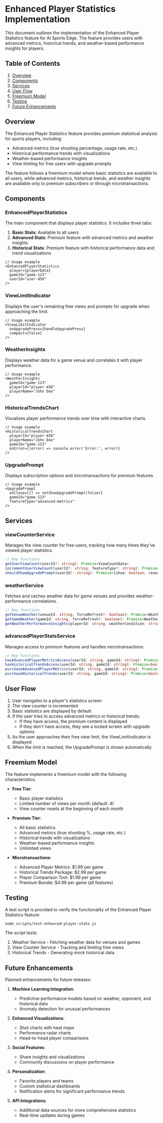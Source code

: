 # Enhanced Player Statistics Implementation

This document outlines the implementation of the Enhanced Player Statistics feature for AI Sports Edge. The feature provides users with advanced metrics, historical trends, and weather-based performance insights for players.

## Table of Contents

1. [Overview](#overview)
2. [Components](#components)
3. [Services](#services)
4. [User Flow](#user-flow)
5. [Freemium Model](#freemium-model)
6. [Testing](#testing)
7. [Future Enhancements](#future-enhancements)

## Overview

The Enhanced Player Statistics feature provides premium statistical analysis for sports players, including:

- Advanced metrics (true shooting percentage, usage rate, etc.)
- Historical performance trends with visualizations
- Weather-based performance insights
- View limiting for free users with upgrade prompts

The feature follows a freemium model where basic statistics are available to all users, while advanced metrics, historical trends, and weather insights are available only to premium subscribers or through microtransactions.

## Components

### EnhancedPlayerStatistics

The main component that displays player statistics. It includes three tabs:

1. **Basic Stats**: Available to all users
2. **Advanced Stats**: Premium feature with advanced metrics and weather insights
3. **Historical Stats**: Premium feature with historical performance data and trend visualizations

```tsx
// Usage example
<EnhancedPlayerStatistics
  player={playerData}
  gameId="game-123"
  userId="user-456"
/>
```

### ViewLimitIndicator

Displays the user's remaining free views and prompts for upgrade when approaching the limit.

```tsx
// Usage example
<ViewLimitIndicator
  onUpgradePress={handleUpgradePress}
  compact={false}
/>
```

### WeatherInsights

Displays weather data for a game venue and correlates it with player performance.

```tsx
// Usage example
<WeatherInsights
  gameId="game-123"
  playerId="player-456"
  playerName="John Doe"
/>
```

### HistoricalTrendsChart

Visualizes player performance trends over time with interactive charts.

```tsx
// Usage example
<HistoricalTrendsChart
  playerId="player-456"
  playerName="John Doe"
  gameId="game-123"
  onError={(error) => console.error('Error:', error)}
/>
```

### UpgradePrompt

Displays subscription options and microtransactions for premium features.

```tsx
// Usage example
<UpgradePrompt
  onClose={() => setShowUpgradePrompt(false)}
  gameId="game-123"
  featureType="advanced-metrics"
/>
```

## Services

### viewCounterService

Manages the view counter for free users, tracking how many times they've viewed player statistics.

```typescript
// Key functions
getUserViewCount(userId?: string): Promise<ViewCountData>
incrementUserViewCount(userId?: string, featureType?: string): Promise<ViewCountData>
shouldShowUpgradePrompt(userId?: string): Promise<{show: boolean; reason: string}>
```

### weatherService

Fetches and caches weather data for game venues and provides weather-performance correlations.

```typescript
// Key functions
getVenueWeather(venueId: string, forceRefresh?: boolean): Promise<WeatherData>
getGameWeather(gameId: string, forceRefresh?: boolean): Promise<WeatherData>
getWeatherPerformanceInsights(playerId: string, weatherCondition: string): Promise<WeatherPerformanceCorrelation[]>
```

### advancedPlayerStatsService

Manages access to premium features and handles microtransactions.

```typescript
// Key functions
hasAdvancedPlayerMetricsAccess(userId: string, gameId: string): Promise<boolean>
hasHistoricalTrendsAccess(userId: string, gameId: string): Promise<boolean>
purchaseAdvancedPlayerMetrics(userId: string, gameId: string): Promise<boolean>
purchaseHistoricalTrends(userId: string, gameId: string): Promise<boolean>
```

## User Flow

1. User navigates to a player's statistics screen
2. The view counter is incremented
3. Basic statistics are displayed by default
4. If the user tries to access advanced metrics or historical trends:
   - If they have access, the premium content is displayed
   - If they don't have access, they see a locked screen with upgrade options
5. As the user approaches their free view limit, the ViewLimitIndicator is displayed
6. When the limit is reached, the UpgradePrompt is shown automatically

## Freemium Model

The feature implements a freemium model with the following characteristics:

- **Free Tier**:
  - Basic player statistics
  - Limited number of views per month (default: 4)
  - View counter resets at the beginning of each month

- **Premium Tier**:
  - All basic statistics
  - Advanced metrics (true shooting %, usage rate, etc.)
  - Historical trends with visualizations
  - Weather-based performance insights
  - Unlimited views

- **Microtransactions**:
  - Advanced Player Metrics: $1.99 per game
  - Historical Trends Package: $2.99 per game
  - Player Comparison Tool: $1.99 per game
  - Premium Bundle: $4.99 per game (all features)

## Testing

A test script is provided to verify the functionality of the Enhanced Player Statistics feature:

```bash
node scripts/test-enhanced-player-stats.js
```

The script tests:
1. Weather Service - Fetching weather data for venues and games
2. View Counter Service - Tracking and limiting free views
3. Historical Trends - Generating mock historical data

## Future Enhancements

Planned enhancements for future releases:

1. **Machine Learning Integration**:
   - Predictive performance models based on weather, opponent, and historical data
   - Anomaly detection for unusual performances

2. **Enhanced Visualizations**:
   - Shot charts with heat maps
   - Performance radar charts
   - Head-to-head player comparisons

3. **Social Features**:
   - Share insights and visualizations
   - Community discussions on player performance

4. **Personalization**:
   - Favorite players and teams
   - Custom statistical dashboards
   - Notification alerts for significant performance trends

5. **API Integrations**:
   - Additional data sources for more comprehensive statistics
   - Real-time updates during games